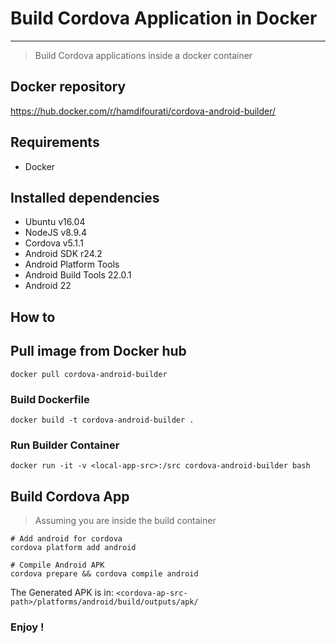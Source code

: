 # Build Cordova Application in Docker
---
> Build Cordova applications inside a docker container


## Docker repository
https://hub.docker.com/r/hamdifourati/cordova-android-builder/

## Requirements
- Docker

## Installed dependencies
- Ubuntu v16.04
- NodeJS v8.9.4
- Cordova v5.1.1
- Android SDK r24.2
- Android Platform Tools
- Android Build Tools 22.0.1
- Android 22

## How to
## Pull image from Docker hub

```
docker pull cordova-android-builder
```

### Build Dockerfile
```
docker build -t cordova-android-builder .
```

### Run Builder Container
```
docker run -it -v <local-app-src>:/src cordova-android-builder bash
```

## Build Cordova App
> Assuming you are inside the build container 

```
# Add android for cordova
cordova platform add android

# Compile Android APK
cordova prepare && cordova compile android
```

The Generated APK is in: `<cordova-ap-src-path>/platforms/android/build/outputs/apk/`

### Enjoy !
